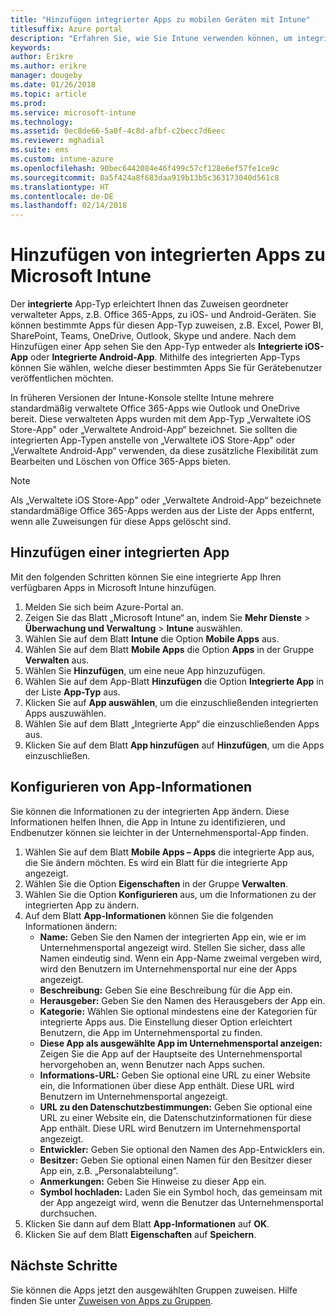 ```yaml
---
title: "Hinzufügen integrierter Apps zu mobilen Geräten mit Intune"
titlesuffix: Azure portal
description: "Erfahren Sie, wie Sie Intune verwenden können, um integrierte Apps einfacher auf mobilen Geräten installieren zu können."
keywords: 
author: Erikre
ms.author: erikre
manager: dougeby
ms.date: 01/26/2018
ms.topic: article
ms.prod: 
ms.service: microsoft-intune
ms.technology: 
ms.assetid: 0ec8de66-5a0f-4c8d-afbf-c2becc7d6eec
ms.reviewer: mghadial
ms.suite: ems
ms.custom: intune-azure
ms.openlocfilehash: 90bec6442084e46f499c57cf128e6ef57fe1ce9c
ms.sourcegitcommit: 0a5f424a8f683daa919b13b5c363173040d561c8
ms.translationtype: HT
ms.contentlocale: de-DE
ms.lasthandoff: 02/14/2018
---
```

# <a name="how-to-add-built-in-apps-to-microsoft-intune"></a>Hinzufügen von integrierten Apps zu Microsoft Intune

Der **integrierte** App-Typ erleichtert Ihnen das Zuweisen geordneter verwalteter Apps, z.B. Office 365-Apps, zu iOS- und Android-Geräten. Sie können bestimmte Apps für diesen App-Typ zuweisen, z.B. Excel, Power BI, SharePoint, Teams, OneDrive, Outlook, Skype und andere. Nach dem Hinzufügen einer App sehen Sie den App-Typ entweder als **Integrierte iOS-App** oder **Integrierte Android-App**. Mithilfe des integrierten App-Typs können Sie wählen, welche dieser bestimmten Apps Sie für Gerätebenutzer veröffentlichen möchten.

 In früheren Versionen der Intune-Konsole stellte Intune mehrere standardmäßig verwaltete Office 365-Apps wie Outlook und OneDrive bereit. Diese verwalteten Apps wurden mit dem App-Typ „Verwaltete iOS Store-App" oder „Verwaltete Android-App“ bezeichnet. Sie sollten die integrierten App-Typen anstelle von „Verwaltete iOS Store-App" oder „Verwaltete Android-App“ verwenden, da diese zusätzliche Flexibilität zum Bearbeiten und Löschen von Office 365-Apps bieten.

>[!NOTE]
>Als „Verwaltete iOS Store-App" oder „Verwaltete Android-App“ bezeichnete standardmäßige Office 365-Apps werden aus der Liste der Apps entfernt, wenn alle Zuweisungen für diese Apps gelöscht sind.

## <a name="add-built-in-app"></a>Hinzufügen einer integrierten App

Mit den folgenden Schritten können Sie eine integrierte App Ihren verfügbaren Apps in Microsoft Intune hinzufügen.
1.  Melden Sie sich beim Azure-Portal an.
2.  Zeigen Sie das Blatt „Microsoft Intune“ an, indem Sie **Mehr Dienste** > **Überwachung und Verwaltung** > **Intune** auswählen.
3.  Wählen Sie auf dem Blatt **Intune** die Option **Mobile Apps** aus.
4.  Wählen Sie auf dem Blatt **Mobile Apps** die Option **Apps** in der Gruppe **Verwalten** aus.
5.  Wählen Sie **Hinzufügen**, um eine neue App hinzuzufügen.
6.  Wählen Sie auf dem App-Blatt **Hinzufügen** die Option **Integrierte App** in der Liste **App-Typ** aus.
7.  Klicken Sie auf **App auswählen**, um die einzuschließenden integrierten Apps auszuwählen.
8.  Wählen Sie auf dem Blatt „Integrierte App“ die einzuschließenden Apps aus.
9.  Klicken Sie auf dem Blatt **App hinzufügen** auf **Hinzufügen**, um die Apps einzuschließen.


## <a name="configure-app-information"></a>Konfigurieren von App-Informationen

Sie können die Informationen zu der integrierten App ändern. Diese Informationen helfen Ihnen, die App in Intune zu identifizieren, und Endbenutzer können sie leichter in der Unternehmensportal-App finden.
1.  Wählen Sie auf dem Blatt **Mobile Apps – Apps** die integrierte App aus, die Sie ändern möchten. Es wird ein Blatt für die integrierte App angezeigt.
2.  Wählen Sie die Option **Eigenschaften** in der Gruppe **Verwalten**.
3.  Wählen Sie die Option **Konfigurieren** aus, um die Informationen zu der integrierten App zu ändern.
4.  Auf dem Blatt **App-Informationen** können Sie die folgenden Informationen ändern:
    -   **Name:** Geben Sie den Namen der integrierten App ein, wie er im Unternehmensportal angezeigt wird. Stellen Sie sicher, dass alle Namen eindeutig sind. Wenn ein App-Name zweimal vergeben wird, wird den Benutzern im Unternehmensportal nur eine der Apps angezeigt.
    -   **Beschreibung:** Geben Sie eine Beschreibung für die App ein. 
    -   **Herausgeber:** Geben Sie den Namen des Herausgebers der App ein.
    -   **Kategorie:** Wählen Sie optional mindestens eine der Kategorien für integrierte Apps aus. Die Einstellung dieser Option erleichtert Benutzern, die App im Unternehmensportal zu finden.
    -   **Diese App als ausgewählte App im Unternehmensportal anzeigen:** Zeigen Sie die App auf der Hauptseite des Unternehmensportal hervorgehoben an, wenn Benutzer nach Apps suchen.
    -   **Informations-URL:** Geben Sie optional eine URL zu einer Website ein, die Informationen über diese App enthält. Diese URL wird Benutzern im Unternehmensportal angezeigt.
    -   **URL zu den Datenschutzbestimmungen:** Geben Sie optional eine URL zu einer Website ein, die Datenschutzinformationen für diese App enthält. Diese URL wird Benutzern im Unternehmensportal angezeigt.
    -   **Entwickler:** Geben Sie optional den Namen des App-Entwicklers ein.
    -   **Besitzer:** Geben Sie optional einen Namen für den Besitzer dieser App ein, z.B. „Personalabteilung“.
    -   **Anmerkungen:** Geben Sie Hinweise zu dieser App ein.
    -   **Symbol hochladen:** Laden Sie ein Symbol hoch, das gemeinsam mit der App angezeigt wird, wenn die Benutzer das Unternehmensportal durchsuchen.
3.  Klicken Sie dann auf dem Blatt **App-Informationen** auf **OK**.
4.  Klicken Sie auf dem Blatt **Eigenschaften** auf **Speichern**.

## <a name="next-steps"></a>Nächste Schritte

Sie können die Apps jetzt den ausgewählten Gruppen zuweisen. Hilfe finden Sie unter [Zuweisen von Apps zu Gruppen](apps-deploy.md).
